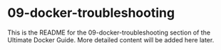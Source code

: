 # 09-docker-troubleshooting
This is the README for the 09-docker-troubleshooting section of the Ultimate Docker Guide.
More detailed content will be added here later.
